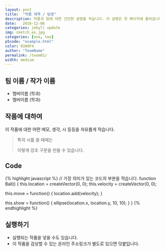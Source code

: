 ```yaml
---
layout: post
title:  "작품 제목 / 팀명"
description: 작품과 팀에 대한 간단한 설명을 적습니다. 이 설명은 첫 페이지에 들어갑니다.
date:   2016-12-06
categories: jekyll update
img: sketch_ex.jpg
categories: [one, two]
p5code: "example.html"
color: 03A9F4
author: "TeamName"
permalink: /team01/
width: medium
---
```

## 팀 이름 / 작가 이름
- 멤버이름 (학과)
- 멤버이름 (학과)

## 작품에 대하여
이 작품에 대한 어떤 메모, 생각, 시 등등을 자유롭게 적습니다.

<blockquote>
특히 시를 쓸 때에는

이렇게 강조 구문을 만들 수 있습니다.
</blockquote>


## Code
{% highlight javascript %}
// 가장 의미가 있는 코드의 부분을 적습니다.
function Ball() {
  this.location = createVector(0, 0);
  this.velocity = createVector(0, 0);

  this.move = function() {
    location.add(velocity);
  }

  this.show = function() {
    ellipse(location.x, location.y, 10, 10);
  }
}
{% endhighlight %}



## 실행하기
- 실행되는 작품을 넣을 수도 있습니다.
- 이 작품을 감상할 수 있는 온라인 주소링크가 별도로 있으면 덧붙입니다.
